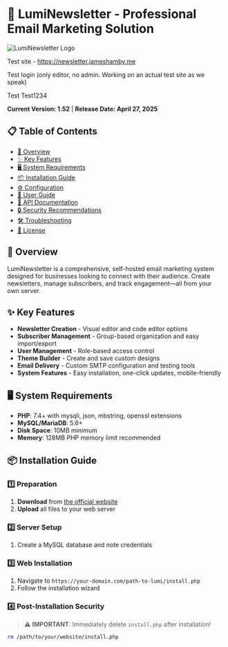 # 📧 LumiNewsletter - Professional Email Marketing Solution

![LumiNewsletter Logo](https://github.com/BeefSnot/LumiNewsletterPHP/raw/main/assets/images/lumihost.png)

Test site - https://newsletter.jameshamby.me

Test login (only editor, no admin. Working on an actual test site as we speak)

Test
Test1234

**Current Version: 1.52** | **Release Date: April 27, 2025**

## 📋 Table of Contents

- [🌟 Overview](#-overview)
- [✨ Key Features](#-key-features)
- [🖥️ System Requirements](#️-system-requirements)
- [📦 Installation Guide](#-installation-guide)
- [⚙️ Configuration](#️-configuration)
- [🧩 User Guide](#-user-guide)
- [🔌 API Documentation](#-api-documentation)
- [🔒 Security Recommendations](#-security-recommendations)
- [🛠️ Troubleshooting](#️-troubleshooting)
- [📄 License](#-license)

## 🌟 Overview

LumiNewsletter is a comprehensive, self-hosted email marketing system designed for businesses looking to connect with their audience. Create newsletters, manage subscribers, and track engagement—all from your own server.

## ✨ Key Features

- **Newsletter Creation** - Visual editor and code editor options
- **Subscriber Management** - Group-based organization and easy import/export
- **User Management** - Role-based access control
- **Theme Builder** - Create and save custom designs
- **Email Delivery** - Custom SMTP configuration and testing tools
- **System Features** - Easy installation, one-click updates, mobile-friendly

## 🖥️ System Requirements

- **PHP**: 7.4+ with mysqli, json, mbstring, openssl extensions
- **MySQL/MariaDB**: 5.6+
- **Disk Space**: 10MB minimum
- **Memory**: 128MB PHP memory limit recommended

## 📦 Installation Guide

### 1️⃣ Preparation
1. **Download** from [the official website](https://lumihost.net)
2. **Upload** all files to your web server

### 2️⃣ Server Setup
1. Create a MySQL database and note credentials

### 3️⃣ Web Installation
1. Navigate to `https://your-domain.com/path-to-lumi/install.php`
2. Follow the installation wizard

### 4️⃣ Post-Installation Security
> ⚠️ **IMPORTANT**: Immediately delete `install.php` after installation!

```bash
rm /path/to/your/website/install.php

